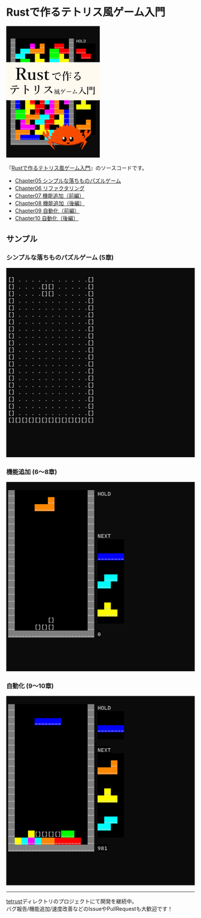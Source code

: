 # Rustで作るテトリス風ゲーム入門

<a href="https://zenn.dev/kumavale/books/30efec2e1d3428">
    <img width="250px" src="./images/book_cover.png?sanitize=true">
</a>

『[Rustで作るテトリス風ゲーム入門](https://zenn.dev/kumavale/books/30efec2e1d3428)』のソースコードです。

- [Chapter05 シンプルな落ちものパズルゲーム](./chapter05)
- [Chapter06 リファクタリング](./chapter06)
- [Chapter07 機能追加（前編）](./chapter07)
- [Chapter08 機能追加（後編）](./chapter08)
- [Chapter09 自動化（前編）](./chapter09)
- [Chapter10 自動化（後編）](./chapter10)

## サンプル

### シンプルな落ちものパズルゲーム (5章)

![](./images/chapter05.gif?sanitize=true)

### 機能追加 (6～8章)

![](./images/chapter08.gif?sanitize=true)

### 自動化 (9～10章)

![](./images/chapter09.gif?sanitize=true)

---

[tetrust](./tetrust)ディレクトリのプロジェクトにて開発を継続中。  
バグ報告/機能追加/速度改善などのIssueやPullRequestも大歓迎です！

